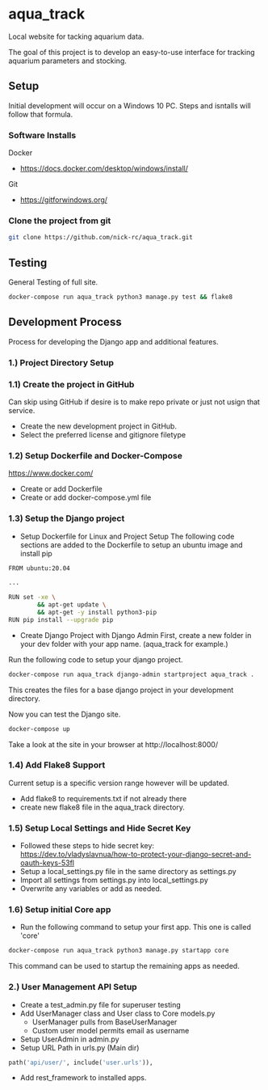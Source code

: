 # aqua_track
Local website for tacking aquarium data.

The goal of this project is to develop an easy-to-use interface for tracking aquarium parameters and stocking. 

## Setup
Initial development will occur on a Windows 10 PC. Steps and isntalls will follow that formula.

### Software Installs
Docker
- https://docs.docker.com/desktop/windows/install/

Git
- https://gitforwindows.org/


### Clone the project from git
```bash
git clone https://github.com/nick-rc/aqua_track.git
```

## Testing
General Testing of full site.
```bash
docker-compose run aqua_track python3 manage.py test && flake8
```

## Development Process
Process for developing the Django app and additional features.

### 1.) Project Directory Setup
### 1.1) Create the project in GitHub
Can skip using GitHub if desire is to make repo private or just not usign that service.
- Create the new development project in GitHub. 
- Select the preferred license and gitignore filetype

### 1.2) Setup Dockerfile and Docker-Compose
https://www.docker.com/
- Create or add Dockerfile
- Create or add docker-compose.yml file

### 1.3) Setup the Django project
- Setup Dockerfile for Linux and Project Setup
The following code sections are added to the Dockerfile to setup an ubuntu image and install pip

```bash
FROM ubuntu:20.04

...

RUN set -xe \
        && apt-get update \
        && apt-get -y install python3-pip
RUN pip install --upgrade pip
```
- Create Django Project with Django Admin
First, create a new folder in your dev folder with your app name.
(aqua_track for example.)

Run the following code to setup your django project.
```bash
docker-compose run aqua_track django-admin startproject aqua_track .
```
This creates the files for a base django project in your development directory.

Now you can test the Django site.
```bash
docker-compose up
```
Take a look at the site in your browser at http://localhost:8000/

### 1.4) Add Flake8 Support
Current setup is a specific version range however will be updated.
- Add flake8 to requirements.txt if not already there
- create new flake8 file in the aqua_track directory.

### 1.5) Setup Local Settings and Hide Secret Key
- Followed these steps to hide secret key:
    https://dev.to/vladyslavnua/how-to-protect-your-django-secret-and-oauth-keys-53fl
- Setup a local_settings.py file in the same directory as settings.py
- Import all settings from settings.py into local_settings.py
- Overwrite any variables or add as needed.

### 1.6) Setup initial Core app
- Run the following command to setup your first app. This one is called 'core'
```bash
docker-compose run aqua_track python3 manage.py startapp core
```
This command can be used to startup the remaining apps as needed. 

### 2.) User Management API Setup
- Create a test_admin.py file for superuser testing
- Add UserManager class and User class to Core models.py
    - UserManager pulls from BaseUserManager
    - Custom user model permits email as username
- Setup UserAdmin in admin.py
- Setup URL Path in urls.py (Main dir)
```python
path('api/user/', include('user.urls')),
```
- Add rest_framework to installed apps.